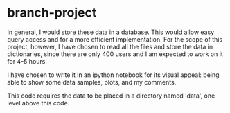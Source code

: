 # branch-project

In general, I would store these data in a database. This would allow
easy query access and for a more efficient implementation. For the 
scope of this project, however, I have chosen to read all the files 
and store the data in dictionaries, since there are only 400 users 
and I am expected to work on it for 4-5 hours.

I have chosen to write it in an ipython notebook for its visual appeal:
being able to show some data samples, plots, and my comments.

This code requires the data to be placed in a directory named 'data', 
one level above this code.
